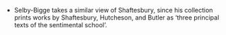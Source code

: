 - Selby-Bigge takes a similar view of Shaftesbury, since his collection prints works by Shaftesbury, Hutcheson, and Butler as ‘three principal texts of the sentimental school’.
